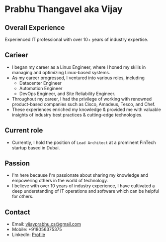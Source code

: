 # Prabhu Thangavel aka Vijay

## Overall Experience
Experienced IT professional with over 10+ years of industry expertise.

## Carieer
* I began my career as a Linux Engineer, where I honed my skills in managing and optimizing Linux-based systems.
* As my career progressed, I ventured into various roles, including
  - Datacenter Engineer
  - Automation Engineer
  - DevOps Engineer, and Site Reliability Engineer.
* Throughout my career, I had the privilege of working with renowned product-based companies such as Cisco, Amadeus, Tesco, and Chef.
* These experiences enriched my knowledge & provided me with valuable insights of industry best practices & cutting-edge technologies.

## Current role
* Currently, I hold the position of `Lead Architect` at a prominent FinTech startup based in Dubai.

## Passion
* I'm here because I'm passionate about sharing my knowledge and empowering others in the world of technology.
* I believe with over 10 years of industry experience, I have cultivated a deep understanding of IT operations and software which can be helpful for others.

## Contact
* Email: vijayprabhu.cs@gmail.com
* Mobile: +918056375375
* LinkedIn: [Profile](https://www.linkedin.com/in/prabhu-thangavel-b1a02963/)